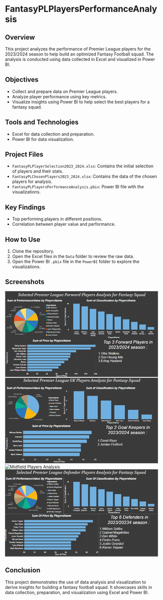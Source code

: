 # FantasyPLPlayersPerformanceAnalysis

## Overview
This project analyzes the performance of Premier League players for the 2023/2024 season to help build an optimized Fantasy Football squad. The analysis is conducted using data collected in Excel and visualized in Power BI.

## Objectives
- Collect and prepare data on Premier League players.
- Analyze player performance using key metrics.
- Visualize insights using Power BI to help select the best players for a fantasy squad.

## Tools and Technologies
- Excel for data collection and preparation.
- Power BI for data visualization.

## Project Files
- `FantasyPLPlayerSelection2023_2024.xlsx`: Contains the initial selection of players and their stats.
- `FantasyPLChosenPlayers2023_2024.xlsx`: Contains the data of the chosen players for analysis.
- `FantasyPLPlayersPerformanceAnalysis.pbix`: Power BI file with the visualizations.

## Key Findings
- Top performing players in different positions.
- Correlation between player value and performance.

## How to Use
1. Clone the repository.
2. Open the Excel files in the `Data` folder to review the raw data.
3. Open the Power BI `.pbix` file in the `PowerBI` folder to explore the visualizations.

## Screenshots
![Forward Players Analysis](ForwardPBI.png)
![Goalkeeper Players Analysis](GKPBI.png)
![Midfield Players Analysis](MidfieldPBI.png)
![Defender Players Analysis](DefenderPBI.png)

## Conclusion
This project demonstrates the use of data analysis and visualization to derive insights for building a fantasy football squad. It showcases skills in data collection, preparation, and visualization using Excel and Power BI.
